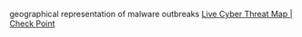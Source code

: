 geographical representation of malware outbreaks
[Live Cyber Threat Map | Check Point](https://threatmap.checkpoint.com/)